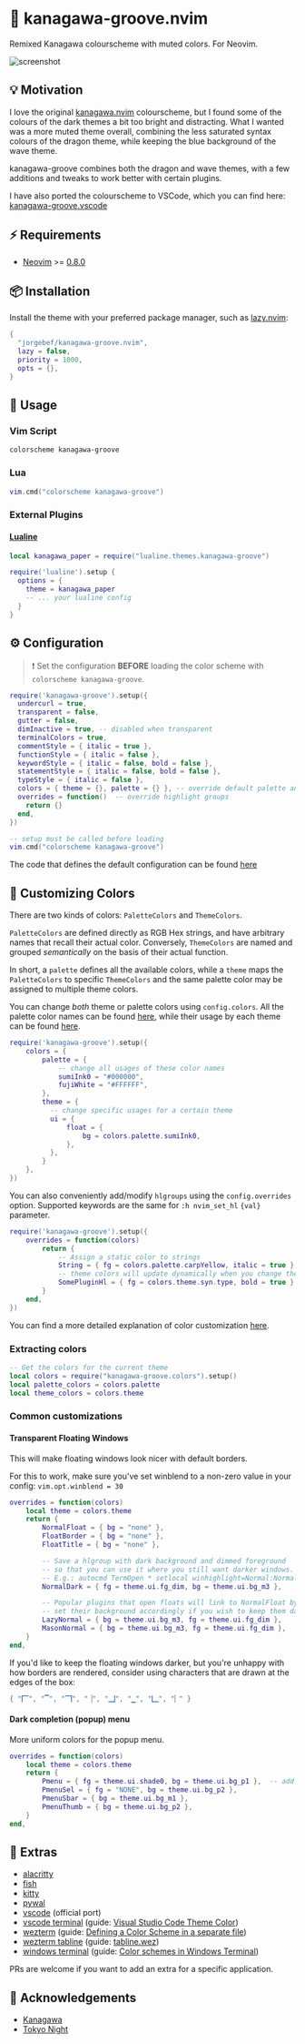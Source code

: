 # 🌊 kanagawa-groove.nvim

Remixed Kanagawa colourscheme with muted colors. For Neovim.

![screenshot](https://github.com/jorgebef/kanagawa-groove.nvim/assets/5199715/cf75d935-d8b4-430c-a1d8-04f453151924)

## 💡 Motivation

I love the original [kanagawa.nvim](https://github.com/rebelot/kanagawa.nvim) colourscheme, but I found some of the colours of the dark themes a bit too bright and distracting. What I wanted was a more muted theme overall, combining the less saturated syntax colours of the dragon theme, while keeping the blue background of the wave theme.

kanagawa-groove combines both the dragon and wave themes, with a few additions and tweaks to work better with certain plugins.

I have also ported the colourscheme to VSCode, which you can find here: [kanagawa-groove.vscode](https://github.com/jorgebef/kanagawa-groove.vscode)

## ⚡️ Requirements

- [Neovim](https://github.com/neovim/neovim) >=
  [0.8.0](https://github.com/neovim/neovim/releases/tag/v0.8.0)

## 📦 Installation

Install the theme with your preferred package manager, such as [lazy.nvim](https://github.com/folke/lazy.nvim):

```lua
{
  "jorgebef/kanagawa-groove.nvim",
  lazy = false,
  priority = 1000,
  opts = {},
}
```

## 🚀 Usage

### Vim Script

```vim
colorscheme kanagawa-groove
```

### Lua

```lua
vim.cmd("colorscheme kanagawa-groove")
```

### External Plugins

#### [Lualine](https://github.com/nvim-lualine/lualine.nvim)

```lua
local kanagawa_paper = require("lualine.themes.kanagawa-groove")

require('lualine').setup {
  options = {
    theme = kanagawa_paper
    -- ... your lualine config
  }
}
```

## ⚙️ Configuration

> ❗️ Set the configuration **BEFORE** loading the color scheme with `colorscheme kanagawa-groove`.

```lua
require('kanagawa-groove').setup({
  undercurl = true,
  transparent = false,
  gutter = false,
  dimInactive = true, -- disabled when transparent
  terminalColors = true,
  commentStyle = { italic = true },
  functionStyle = { italic = false },
  keywordStyle = { italic = false, bold = false },
  statementStyle = { italic = false, bold = false },
  typeStyle = { italic = false },
  colors = { theme = {}, palette = {} }, -- override default palette and theme colors
  overrides = function()  -- override highlight groups
    return {}
  end,
})

-- setup must be called before loading
vim.cmd("colorscheme kanagawa-groove")
```

The code that defines the default configuration can be found [here](lua/kanagawa-groove/config.lua)

## 🔧 Customizing Colors

There are two kinds of colors: `PaletteColors` and `ThemeColors`.

`PaletteColors` are defined directly as RGB Hex strings, and have arbitrary names
that recall their actual color. Conversely, `ThemeColors` are named and grouped _semantically_
on the basis of their actual function.

In short, a `palette` defines all the available colors, while a `theme` maps the `PaletteColors`
to specific `ThemeColors` and the same palette color may be assigned to multiple theme colors.

You can change _both_ theme or palette colors using `config.colors`.
All the palette color names can be found [here](lua/kanagawa-groove/colors.lua),
while their usage by each theme can be found [here](lua/kanagawa-groove/themes.lua).

```lua
require('kanagawa-groove').setup({
    colors = {
        palette = {
            -- change all usages of these color names
            sumiInk0 = "#000000",
            fujiWhite = "#FFFFFF",
        },
        theme = {
          -- change specific usages for a certain theme
          ui = {
              float = {
                  bg = colors.palette.sumiInk0,
              },
          },
        }
    },
})
```

You can also conveniently add/modify `hlgroups` using the `config.overrides` option.
Supported keywords are the same for `:h nvim_set_hl` `{val}` parameter.

```lua
require('kanagawa-groove').setup({
    overrides = function(colors)
        return {
            -- Assign a static color to strings
            String = { fg = colors.palette.carpYellow, italic = true },
            -- theme colors will update dynamically when you change theme!
            SomePluginHl = { fg = colors.theme.syn.type, bold = true },
        }
    end,
})
```

You can find a more detailed explanation of color customization [here](https://github.com/jorgebef/kanagawa-groove.nvim/issues/3#issuecomment-2183665367).

### Extracting colors

```lua
-- Get the colors for the current theme
local colors = require("kanagawa-groove.colors").setup()
local palette_colors = colors.palette
local theme_colors = colors.theme
```

### Common customizations

#### Transparent Floating Windows

This will make floating windows look nicer with default borders.

For this to work, make sure you've set winblend to a non-zero value in your config: `vim.opt.winblend = 30`

```lua
overrides = function(colors)
    local theme = colors.theme
    return {
        NormalFloat = { bg = "none" },
        FloatBorder = { bg = "none" },
        FloatTitle = { bg = "none" },

        -- Save a hlgroup with dark background and dimmed foreground
        -- so that you can use it where you still want darker windows.
        -- E.g.: autocmd TermOpen * setlocal winhighlight=Normal:NormalDark
        NormalDark = { fg = theme.ui.fg_dim, bg = theme.ui.bg_m3 },

        -- Popular plugins that open floats will link to NormalFloat by default;
        -- set their background accordingly if you wish to keep them dark and borderless
        LazyNormal = { bg = theme.ui.bg_m3, fg = theme.ui.fg_dim },
        MasonNormal = { bg = theme.ui.bg_m3, fg = theme.ui.fg_dim },
    }
end,
```

If you'd like to keep the floating windows darker, but you're unhappy with how
borders are rendered, consider using characters that are drawn at the edges of
the box:

```lua
{ "🭽", "▔", "🭾", "▕", "🭿", "▁", "🭼", "▏" }
```

#### Dark completion (popup) menu

More uniform colors for the popup menu.

```lua
overrides = function(colors)
    local theme = colors.theme
    return {
        Pmenu = { fg = theme.ui.shade0, bg = theme.ui.bg_p1 },  -- add `blend = vim.o.pumblend` to enable transparency
        PmenuSel = { fg = "NONE", bg = theme.ui.bg_p2 },
        PmenuSbar = { bg = theme.ui.bg_m1 },
        PmenuThumb = { bg = theme.ui.bg_p2 },
    }
end,
```

## 🍭 Extras

- [alacritty](extras/alacritty_kanagawa_paper.yml)
- [fish](extras/kanagawa_paper.fish)
- [kitty](extras/kitty_kanagawa_paper.conf)
- [pywal](extras/pywal-theme.json)
- [vscode](https://github.com/jorgebef/kanagawa-groove.vscode) (official port)
- [vscode terminal](extras/vscode_terminal.json) (guide: [Visual Studio Code Theme Color](https://code.visualstudio.com/api/references/theme-color))
- [wezterm](extras/wezterm.lua) (guide: [Defining a Color Scheme in a separate file](https://wezfurlong.org/wezterm/config/appearance.html#defining-a-color-scheme-in-a-separate-file))
- [wezterm tabline](extras/wezterm_tabline.lua) (guide: [tabline.wez](https://github.com/michaelbrusegard/tabline.wez))
- [windows terminal](extras/windows_terminal.json) (guide: [Color schemes in Windows Terminal](https://learn.microsoft.com/en-us/windows/terminal/customize-settings/color-schemes))

PRs are welcome if you want to add an extra for a specific application.

## 👏 Acknowledgements

- [Kanagawa](https://github.com/rebelot/kanagawa.nvim)
- [Tokyo Night](https://github.com/folke/tokyonight.nvim)
